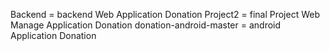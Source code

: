 Backend = backend Web Application Donation
Project2 = final Project Web  Manage Application Donation
donation-android-master = android Application Donation